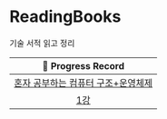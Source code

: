 # ReadingBooks

기술 서적 읽고 정리

|   📍 Progress Record    |
|:-----------------------:|
| [혼자 공부하는 컴퓨터 구조+운영체제]() |
|         [1강]()          |
